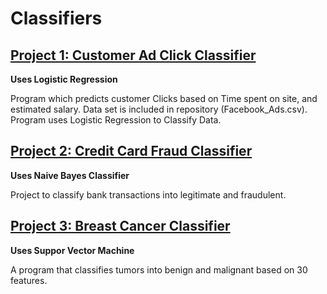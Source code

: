 # Classifiers
## [Project 1: Customer Ad Click Classifier](https://github.com/alidaoui/Customer-Clicks-Classifier)
**Uses Logistic Regression**

Program which predicts customer Clicks based on Time spent on site, and estimated salary. Data set is included in repository (Facebook_Ads.csv). Program uses Logistic Regression to Classify Data.

## [Project 2: Credit Card Fraud Classifier](https://github.com/alidaoui/Credit-Card-Fraud-Classifier)
**Uses Naive Bayes Classifier**

Project to classify bank transactions into legitimate and fraudulent.

## [Project 3: Breast Cancer Classifier](https://github.com/alidaoui/Breast-Cancer-Classifier)
**Uses Suppor Vector Machine**

A program that classifies tumors into benign and malignant based on 30 features.
